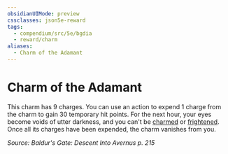 ```yaml
---
obsidianUIMode: preview
cssclasses: json5e-reward
tags:
  - compendium/src/5e/bgdia
  - reward/charm
aliases:
  - Charm of the Adamant
---
```

# Charm of the Adamant

This charm has 9 charges. You can use an action to expend 1 charge from the charm to gain 30 temporary hit points. For the next hour, your eyes become voids of utter darkness, and you can't be [charmed](2-Mechanics/CLI/rules/conditions.md#charmed) or [frightened](2-Mechanics/CLI/rules/conditions.md#frightened). Once all its charges have been expended, the charm vanishes from you.

*Source: Baldur's Gate: Descent Into Avernus p. 215*